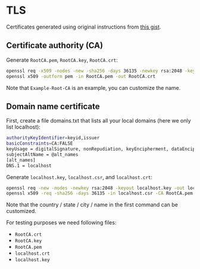 # TLS

Certificates generated using original instructions from
[this gist](https://gist.github.com/cecilemuller/9492b848eb8fe46d462abeb26656c4f8).

## Certificate authority (CA)

Generate `RootCA.pem`, `RootCA.key`, `RootCA.crt`:

```sh
openssl req -x509 -nodes -new -sha256 -days 36135 -newkey rsa:2048 -keyout RootCA.key -out RootCA.pem -subj "/C=US/CN=Example-Root-CA"
openssl x509 -outform pem -in RootCA.pem -out RootCA.crt
```

Note that `Example-Root-CA` is an example, you can customize the name.

## Domain name certificate

First, create a file domains.txt that lists all your local domains (here we only
list localhost):

```sh
authorityKeyIdentifier=keyid,issuer
basicConstraints=CA:FALSE
keyUsage = digitalSignature, nonRepudiation, keyEncipherment, dataEncipherment
subjectAltName = @alt_names
[alt_names]
DNS.1 = localhost
```

Generate `localhost.key`, `localhost.csr`, and `localhost.crt`:

```sh
openssl req -new -nodes -newkey rsa:2048 -keyout localhost.key -out localhost.csr -subj "/C=US/ST=YourState/L=YourCity/O=Example-Certificates/CN=localhost.local"
openssl x509 -req -sha256 -days 36135 -in localhost.csr -CA RootCA.pem -CAkey RootCA.key -CAcreateserial -extfile domains.txt -out localhost.crt
```

Note that the country / state / city / name in the first command can be
customized.

For testing purposes we need following files:

- `RootCA.crt`
- `RootCA.key`
- `RootCA.pem`
- `localhost.crt`
- `localhost.key`
